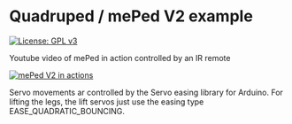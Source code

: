 # Quadruped / mePed V2 example
[![License: GPL v3](https://img.shields.io/badge/License-GPLv3-blue.svg)](https://www.gnu.org/licenses/gpl-3.0)

Youtube video of mePed in action controlled by an IR remote

[![mePed V2 in actions](https://i.ytimg.com/vi/cLgj_sr7f1o/hqdefault.jpg)](https://youtu.be/cLgj_sr7f1o)

Servo movements ar controlled by the Servo easing library for Arduino.
For lifting the legs, the lift servos just use the easing type EASE_QUADRATIC_BOUNCING.
